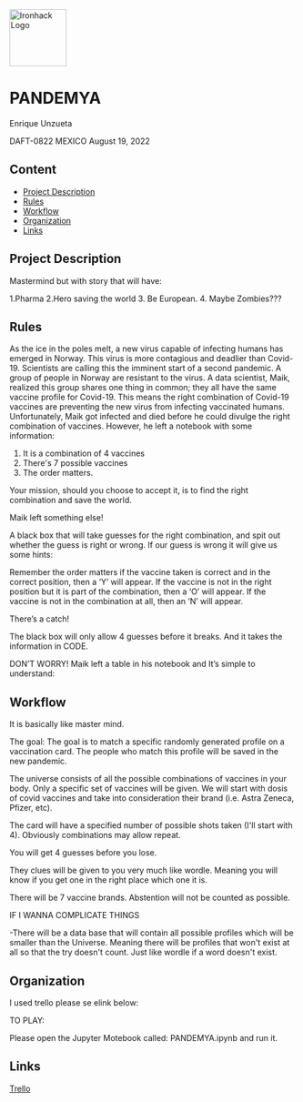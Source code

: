 <img src="https://bit.ly/2VnXWr2" alt="Ironhack Logo" width="100"/>

# PANDEMYA
Enrique Unzueta

DAFT-0822 MEXICO August 19, 2022

## Content
- [Project Description](#projectdescription) 
- [Rules](#rules)
- [Workflow](#workflow)
- [Organization](#organization)
- [Links](#links)

## Project Description

Mastermind but with story that will have:

1.Pharma
2.Hero saving the world
3. Be European.
4. Maybe Zombies???



## Rules
As the ice in the poles melt, a new virus capable of infecting humans has emerged in Norway. This virus is more contagious and deadlier than Covid-19. Scientists are calling this the imminent start of a second pandemic. A group of people in Norway are resistant to the virus. A data scientist, Maik, realized this group shares one thing in common; they all have the same vaccine profile for Covid-19. This means the right combination of Covid-19 vaccines are preventing the new virus from infecting vaccinated humans. Unfortunately, Maik got infected and died before he could divulge the right combination of vaccines. However, he left a notebook with some information:

1. It is a combination of 4 vaccines
2. There's 7 possible vaccines 
3. The order matters.

Your mission, should you choose to accept it, is to find the right combination and save the world. 

Maik left something else! 

A black box that will take guesses for the right combination, and spit out whether the guess is right or wrong. 
If our guess is wrong it will give us some hints:

Remember the order matters
if the vaccine taken is correct and in the correct position, then a ‘Y’ will appear.
If the vaccine is not in the right position but it is part of the combination, then a ‘O’ will appear.
If the vaccine is not in the combination at all, then an ‘N’ will appear.

There’s a catch! 

The black box will only allow 4 guesses before it breaks. And it takes the information in CODE. 

DON’T WORRY! Maik left a table in his notebook and It’s simple to understand:



## Workflow
It is basically like master mind. 

The goal: 
The goal is to match a specific randomly generated profile on a vaccination card. The people who match this profile will be saved in the new pandemic.

The universe consists of all the possible combinations of vaccines in your body. Only a specific set of vaccines will be given. We will start with dosis of covid vaccines and take into consideration their brand (i.e. Astra Zeneca, Pfizer, etc).

The card will have a specified number of possible shots taken (I'll start with 4). Obviously combinations may allow repeat.

You will get 4 guesses before you lose. 

They clues will be given to you very much like wordle. Meaning you will know if you get one in the right place which one it is. 

There will be 7 vaccine brands. Abstention will not be counted as possible.

IF I WANNA COMPLICATE THINGS

-There will be a data base that will contain all possible profiles which will be smaller than the Universe. Meaning there will be profiles that won't exist at all so that the try doesn't count. Just like wordle if a word doesn't exist.   

## Organization
I used trello please se elink below:

TO PLAY: 

Please open the Jupyter Motebook called: PANDEMYA.ipynb and run it. 

## Links

[Trello](https://trello.com/b/VKHUZ4jT/pandemya)  
